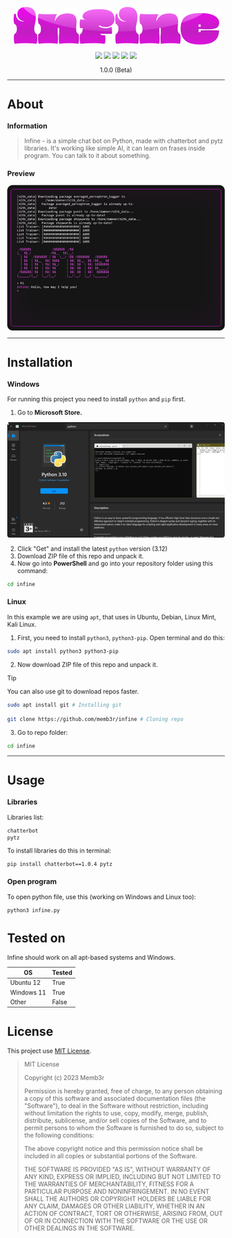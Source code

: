 <p align="center">
  <img src="banner.png">
</p>

<p align="center">
   <img src="https://img.shields.io/badge/version-1.0.0-magenta"> <img src="https://img.shields.io/badge/lang-python-blue?logo=python"> <img src="https://img.shields.io/badge/plat-linux-magenta?logo=linux"> <img src="https://img.shields.io/badge/plat-windows-blue?logo=windows"> <img src="https://img.shields.io/badge/license-MIT-magenta?logo=mit">
</p>

<p align="center">
  1.0.0 (Beta)
</p>

---

# About

### Information

> Infine - is a simple chat bot on Python, made with chatterbot and pytz libraries. It's working like simple AI, it can learn on frases inside program. You can talk to it about something.

### Preview

<img src="infinepreview.png">

---

# Installation

### Windows

For running this project you need to install <code>python</code> and <code>pip</code> first.

1. Go to <b>Microsoft Store.</b>

<img src="screenshot.png">

2. Click "Get" and install the latest <code>python</code> version (3.12)
3. Download ZIP file of this repo and unpack it.
4. Now go into <b>PowerShell</b> and go into your repository folder using this command:
```bash
cd infine
```

### Linux

In this example we are using `apt`, that uses in Ubuntu, Debian, Linux Mint, Kali Linux.

1. First, you need to install <code>python3</code>, <code>python3-pip</code>. Open terminal and do this:

```bash
sudo apt install python3 python3-pip
```

2. Now download ZIP file of this repo and unpack it.

>[!TIP]
>You can also use git to download repos faster.
>```bash
>sudo apt install git # Installing git
>
>git clone https://github.com/memb3r/infine # Cloning repo
>```

3. Go to repo folder:
```bash
cd infine
```

---

# Usage

### Libraries

Libraries list:
```
chatterbot
pytz
```

To install libraries do this in terminal:
```bash
pip install chatterbot==1.0.4 pytz
```

### Open program

To open python file, use this (working on Windows and Linux too):
```bash
python3 infine.py
```

# Tested on

Infine should work on all apt-based systems and Windows.

| OS            | Tested        |
| ------------- | ------------- |
| Ubuntu 12     | True          |
| Windows 11    | True          |
| Other         | False         |

# License

This project use [MIT License](LICENSE).

>MIT License
>
>Copyright (c) 2023 Memb3r
>
>Permission is hereby granted, free of charge, to any person obtaining a copy
>of this software and associated documentation files (the "Software"), to deal
>in the Software without restriction, including without limitation the rights
>to use, copy, modify, merge, publish, distribute, sublicense, and/or sell
>copies of the Software, and to permit persons to whom the Software is
>furnished to do so, subject to the following conditions:
>
>The above copyright notice and this permission notice shall be included in all
>copies or substantial portions of the Software.
>
>THE SOFTWARE IS PROVIDED "AS IS", WITHOUT WARRANTY OF ANY KIND, EXPRESS OR
>IMPLIED, INCLUDING BUT NOT LIMITED TO THE WARRANTIES OF MERCHANTABILITY,
>FITNESS FOR A PARTICULAR PURPOSE AND NONINFRINGEMENT. IN NO EVENT SHALL THE
>AUTHORS OR COPYRIGHT HOLDERS BE LIABLE FOR ANY CLAIM, DAMAGES OR OTHER
>LIABILITY, WHETHER IN AN ACTION OF CONTRACT, TORT OR OTHERWISE, ARISING FROM,
>OUT OF OR IN CONNECTION WITH THE SOFTWARE OR THE USE OR OTHER DEALINGS IN THE
>SOFTWARE.
